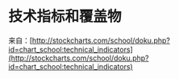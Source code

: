 # 技术指标和覆盖物

来自：[http://stockcharts.com/school/doku.php?id=chart_school:technical_indicators](http://stockcharts.com/school/doku.php?id=chart_school:technical_indicators)
